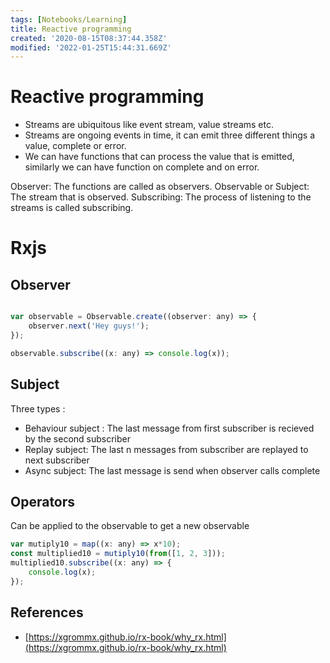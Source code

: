 ```yaml
---
tags: [Notebooks/Learning]
title: Reactive programming
created: '2020-08-15T08:37:44.358Z'
modified: '2022-01-25T15:44:31.669Z'
---
```


# Reactive programming

* Streams are ubiquitous like  event stream, value streams etc.
* Streams are ongoing events in time, it can emit three different things a value, complete or error.
* We can have functions that can process the value that is emitted, similarly we can have function on complete and on error.

Observer: The functions are called as observers.
Observable or Subject: The stream that is observed.
Subscribing: The process of listening to the streams is called subscribing.

# Rxjs

## Observer

```js

var observable = Observable.create((observer: any) => {
    observer.next('Hey guys!');
});

observable.subscribe((x: any) => console.log(x));

```

## Subject

Three types :

* Behaviour subject : The last message from first subscriber is recieved by the second subscriber
* Replay subject: The last n messages from subscriber are replayed to next subscriber
* Async subject: The last message is send when observer calls complete

## Operators

Can be applied to the observable to get a new observable

```js
var mutiply10 = map((x: any) => x*10);
const multiplied10 = mutiply10(from([1, 2, 3]));
multiplied10.subscribe((x: any) => {
    console.log(x);
}); 
```

## References

* [https://xgrommx.github.io/rx-book/why_rx.html](https://xgrommx.github.io/rx-book/why_rx.html)
